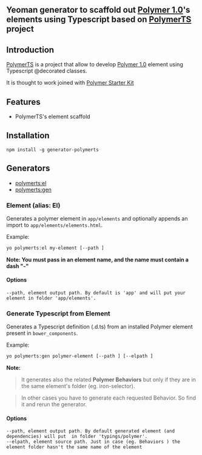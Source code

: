 ## Yeoman generator to scaffold out [Polymer 1.0](http://www.polymer-project.org/)'s elements using Typescript based on [PolymerTS](https://github.com/nippur72/PolymerTS) project

## Introduction

[PolymerTS](https://github.com/nippur72/PolymerTS) is a project that allow to develop [Polymer 1.0](http://www.polymer-project.org/) element using Typescript @decorated classes.

It is thought to work joined with [Polymer Starter Kit](https://developers.google.com/web/tools/polymer-starter-kit/)

## Features

 * PolymerTS's element scaffold

## Installation

`` npm install -g generator-polymerts ``

## Generators

 * [polymerts:el](#element-alias-el)
 * [polymerts:gen](#generate-typescript-from-element)


### Element (alias: El)
Generates a polymer element in `app/elements` and optionally appends an import to `app/elements/elements.html`.

Example:
```bash
yo polymerts:el my-element [--path ]
```

**Note: You must pass in an element name, and the name must contain a dash "-"**

#### Options

```
--path, element output path. By default is 'app' and will put your element in folder 'app/elements'.
```

### Generate Typescript from Element
Generates a Typescript definition (.d.ts) from an installed Polymer element present in `bower_components`.

Example:
```bash
yo polymerts:gen polymer-element [--path ] [--elpath ]
```

**Note:**
> It generates also the related **Polymer Behaviors** but only if they are in the same element's folder (eg. iron-selector).

> In other cases you have to generate each requested Behavior. So find it and rerun the generator.


#### Options

```
--path, element output path. By default generated element (and dependencies) will put  in folder 'typings/polymer'.
--elpath, element source path. Just in case (eg. Behaviors ) the element folder hasn't the same name of the element
```
